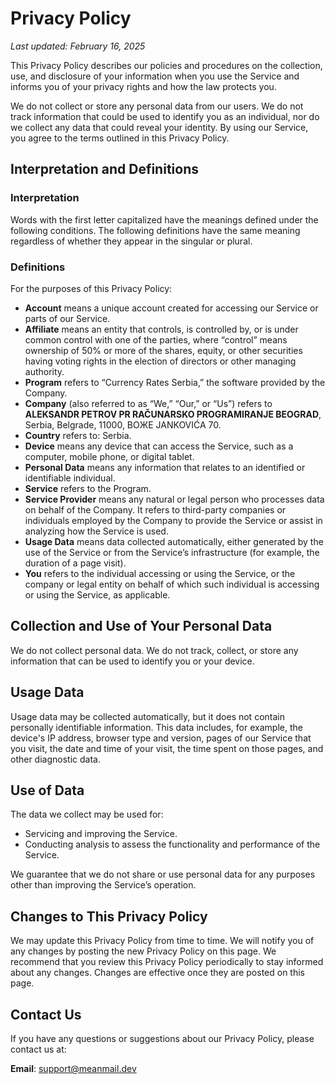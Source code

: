 # Privacy Policy

_Last updated: February 16, 2025_

This Privacy Policy describes our policies and procedures on the collection, use, and disclosure of your information when you use the Service and informs you of your privacy rights and how the law protects you.

We do not collect or store any personal data from our users. We do not track information that could be used to identify you as an individual, nor do we collect any data that could reveal your identity. By using our Service, you agree to the terms outlined in this Privacy Policy.

## Interpretation and Definitions

### Interpretation

Words with the first letter capitalized have the meanings defined under the following conditions. The following definitions have the same meaning regardless of whether they appear in the singular or plural.

### Definitions

For the purposes of this Privacy Policy:

- **Account** means a unique account created for accessing our Service or parts of our Service.
- **Affiliate** means an entity that controls, is controlled by, or is under common control with one of the parties, where “control” means ownership of 50% or more of the shares, equity, or other securities having voting rights in the election of directors or other managing authority.
- **Program** refers to “Currency Rates Serbia,” the software provided by the Company.
- **Company** (also referred to as “We,” “Our,” or “Us”) refers to **ALEKSANDR PETROV PR RAČUNARSKO PROGRAMIRANJE BEOGRAD**, Serbia, Belgrade, 11000, BOЖЕ JANKOVIĆA 70.
- **Country** refers to: Serbia.
- **Device** means any device that can access the Service, such as a computer, mobile phone, or digital tablet.
- **Personal Data** means any information that relates to an identified or identifiable individual.
- **Service** refers to the Program.
- **Service Provider** means any natural or legal person who processes data on behalf of the Company. It refers to third-party companies or individuals employed by the Company to provide the Service or assist in analyzing how the Service is used.
- **Usage Data** means data collected automatically, either generated by the use of the Service or from the Service’s infrastructure (for example, the duration of a page visit).
- **You** refers to the individual accessing or using the Service, or the company or legal entity on behalf of which such individual is accessing or using the Service, as applicable.

## Collection and Use of Your Personal Data

We do not collect personal data. We do not track, collect, or store any information that can be used to identify you or your device.

## Usage Data

Usage data may be collected automatically, but it does not contain personally identifiable information. This data includes, for example, the device's IP address, browser type and version, pages of our Service that you visit, the date and time of your visit, the time spent on those pages, and other diagnostic data.

## Use of Data

The data we collect may be used for:

- Servicing and improving the Service.
- Conducting analysis to assess the functionality and performance of the Service.

We guarantee that we do not share or use personal data for any purposes other than improving the Service’s operation.

## Changes to This Privacy Policy

We may update this Privacy Policy from time to time. We will notify you of any changes by posting the new Privacy Policy on this page. We recommend that you review this Privacy Policy periodically to stay informed about any changes. Changes are effective once they are posted on this page.

## Contact Us

If you have any questions or suggestions about our Privacy Policy, please contact us at:

**Email**: [support@meanmail.dev](mailto:support@meanmail.dev)
